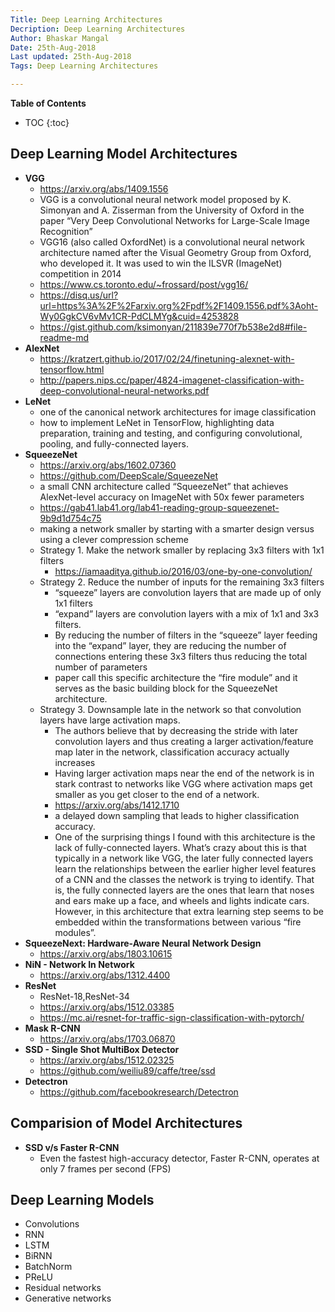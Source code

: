 ```yaml
---
Title: Deep Learning Architectures
Decription: Deep Learning Architectures
Author: Bhaskar Mangal
Date: 25th-Aug-2018
Last updated: 25th-Aug-2018
Tags: Deep Learning Architectures

---
```



**Table of Contents**
* TOC
{:toc}


## Deep Learning Model Architectures
* **VGG**
  - https://arxiv.org/abs/1409.1556
  - VGG is a convolutional neural network model proposed by K. Simonyan and A. Zisserman from the University of Oxford in the paper “Very Deep Convolutional Networks for Large-Scale Image Recognition” 
  - VGG16 (also called OxfordNet) is a convolutional neural network architecture named after the Visual Geometry Group from Oxford, who developed it. It was used to win the ILSVR (ImageNet) competition in 2014
  - https://www.cs.toronto.edu/~frossard/post/vgg16/
  - https://disq.us/url?url=https%3A%2F%2Farxiv.org%2Fpdf%2F1409.1556.pdf%3Aoht-Wy0GgkCV6vMv1CR-PdCLMYg&cuid=4253828
  - https://gist.github.com/ksimonyan/211839e770f7b538e2d8#file-readme-md
* **AlexNet**
  - https://kratzert.github.io/2017/02/24/finetuning-alexnet-with-tensorflow.html
  - http://papers.nips.cc/paper/4824-imagenet-classification-with-deep-convolutional-neural-networks.pdf
* **LeNet**
  - one of the canonical network architectures for image classification
  -  how to implement LeNet in TensorFlow, highlighting data preparation, training and testing, and configuring convolutional, pooling, and fully-connected layers.
* **SqueezeNet**
  - https://arxiv.org/abs/1602.07360
  - https://github.com/DeepScale/SqueezeNet
  - a small CNN architecture called “SqueezeNet” that achieves AlexNet-level accuracy on ImageNet with 50x fewer parameters
  - https://gab41.lab41.org/lab41-reading-group-squeezenet-9b9d1d754c75
  - making a network smaller by starting with a smarter design versus using a clever compression scheme
  - Strategy 1. Make the network smaller by replacing 3x3 filters with 1x1 filters
    - https://iamaaditya.github.io/2016/03/one-by-one-convolution/
  - Strategy 2. Reduce the number of inputs for the remaining 3x3 filters
    - “squeeze” layers are convolution layers that are made up of only 1x1 filters
    -  “expand” layers are convolution layers with a mix of 1x1 and 3x3 filters.
    - By reducing the number of filters in the “squeeze” layer feeding into the “expand” layer, they are reducing the number of connections entering these 3x3 filters thus reducing the total number of parameters
    -  paper call this specific architecture the “fire module” and it serves as the basic building block for the SqueezeNet architecture.
  - Strategy 3. Downsample late in the network so that convolution layers have large activation maps.
    - The authors believe that by decreasing the stride with later convolution layers and thus creating a larger activation/feature map later in the network, classification accuracy actually increases
    - Having larger activation maps near the end of the network is in stark contrast to networks like VGG where activation maps get smaller as you get closer to the end of a network.
    - https://arxiv.org/abs/1412.1710
    - a delayed down sampling that leads to higher classification accuracy.
    - One of the surprising things I found with this architecture is the lack of fully-connected layers. What’s crazy about this is that typically in a network like VGG, the later fully connected layers learn the relationships between the earlier higher level features of a CNN and the classes the network is trying to identify. That is, the fully connected layers are the ones that learn that noses and ears make up a face, and wheels and lights indicate cars. However, in this architecture that extra learning step seems to be embedded within the transformations between various “fire modules”.
* **SqueezeNext: Hardware-Aware Neural Network Design**
  - https://arxiv.org/abs/1803.10615
* **NiN - Network In Network**
  - https://arxiv.org/abs/1312.4400
* **ResNet**
  - ResNet-18,ResNet-34
  - https://arxiv.org/abs/1512.03385
  - https://mc.ai/resnet-for-traffic-sign-classification-with-pytorch/
* **Mask R-CNN**
  - https://arxiv.org/abs/1703.06870
* **SSD - Single Shot MultiBox Detector**
  - https://arxiv.org/abs/1512.02325
  - https://github.com/weiliu89/caffe/tree/ssd
* **Detectron**
  - https://github.com/facebookresearch/Detectron

## Comparision of Model Architectures
* **SSD v/s Faster R-CNN**
  - Even the fastest high-accuracy detector, Faster R-CNN, operates at only 7 frames per second (FPS)

## Deep Learning Models
 * Convolutions
 * RNN
 * LSTM
 * BiRNN
 * BatchNorm
 * PReLU
 * Residual networks
 * Generative networks